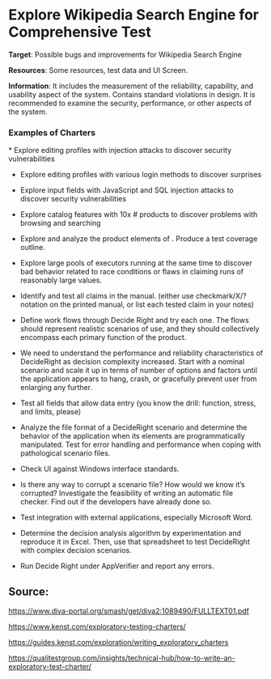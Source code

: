 <h1>Explore Wikipedia Search Engine for Comprehensive Test
</h1>

**Target**: Possible bugs and improvements for Wikipedia Search Engine

**Resources**: Some resources, test data and UI Screen.

**Information**: It includes the measurement of the reliability, capability, and usability aspect of the system. Contains standard violations in design. It is recommended to examine the security, performance, or other aspects of the system.


<h3>Examples of Charters</h3>
* Explore editing profiles with injection attacks to discover security vulnerabilities

* Explore editing profiles with various login methods to discover surprises

* Explore input fields with JavaScript and SQL injection attacks to discover security vulnerabilities

* Explore catalog features with 10x # products to discover problems with browsing and searching

* Explore and analyze the product elements of . Produce a test coverage outline.

* Explore large pools of executors running at the same time to discover bad behavior related to race conditions or flaws in claiming runs of reasonably large values.

* Identify and test all claims in the  manual. (either use checkmark/X/? notation on the printed manual, or list each tested claim in your notes)

* Define work flows through Decide Right and try each one. The flows should represent realistic scenarios of use, and they should collectively encompass each primary function of the product.

* We need to understand the performance and reliability characteristics of DecideRight as decision complexity increased. Start with a nominal scenario and scale it up in terms of number of options and factors until the application appears to hang, crash, or gracefully prevent user from enlarging any further.

* Test all fields that allow data entry (you know the drill: function, stress, and limits, please)

* Analyze the file format of a DecideRight scenario and determine the behavior of the application when its elements are programmatically manipulated. Test for error handling and performance when coping with pathological scenario files.

* Check UI against Windows interface standards.

* Is there any way to corrupt a scenario file? How would we know it’s corrupted? Investigate the feasibility of writing an automatic file checker. Find out if the developers have already done so.

* Test integration with external applications, especially Microsoft Word.

* Determine the decision analysis algorithm by experimentation and reproduce it in Excel. Then, use that spreadsheet to test DecideRight with complex decision scenarios.

* Run Decide Right under AppVerifier and report any errors.

<h2>Source:</h2>

https://www.diva-portal.org/smash/get/diva2:1089490/FULLTEXT01.pdf

https://www.kenst.com/exploratory-testing-charters/

https://guides.kenst.com/exploration/writing_exploratory_charters

https://qualitestgroup.com/insights/technical-hub/how-to-write-an-exploratory-test-charter/
